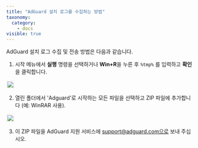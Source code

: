 ```yaml
---
title: "AdGuard 설치 로그를 수집하는 방법"
taxonomy:
  category:
    - docs
visible: true
---
```


AdGuard 설치 로그 수집 및 전송 방법은 다음과 같습니다.

1. 시작 메뉴에서 **실행** 명령을 선택하거나 **Win+R**을 누른 후 `%tmp%` 를 입력하고 **확인**을 클릭합니다.

<img src="https://cdn.adguard.com/Adguard/kb/newscreenshots/Ko/ko_installation_logs_1.png" style="border: 1px solid #efefef; max-width: 350px; padding: 2px;">

2. 열린 폴더에서 'Adguard'로 시작하는 모든 파일을 선택하고 ZIP 파일에 추가합니다 (예: WinRAR 사용).

<img src="https://cdn.adguard.com/Adguard/kb/newscreenshots/Ko/ko_installation_logs_2.png" style="border: 1px solid #efefef; max-width: 650px; padding: 2px;">

3. 이 ZIP 파일을 AdGuard 지원 서비스에 support@adguard.com으로 보내 주십시오.
